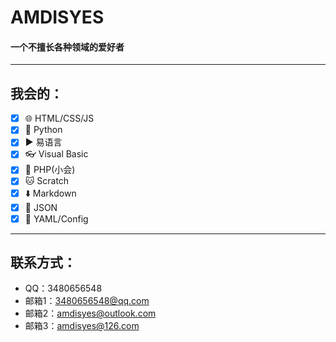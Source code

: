 # AMDISYES
#### 一个不擅长各种领域的爱好者
---
## 我会的：
- [x] 🌐 HTML/CSS/JS
- [x] 🐍 Python
- [x] ▶️ 易语言
- [x] 👓 Visual Basic
- [x] 🐘 PHP(小会)
- [x] 🐱 Scratch
- [x] ⬇️ Markdown
- [x] 📜 JSON
- [x] 📖 YAML/Config
---
## 联系方式：
- QQ：3480656548
- 邮箱1：3480656548@qq.com
- 邮箱2：amdisyes@outlook.com
- 邮箱3：amdisyes@126.com

